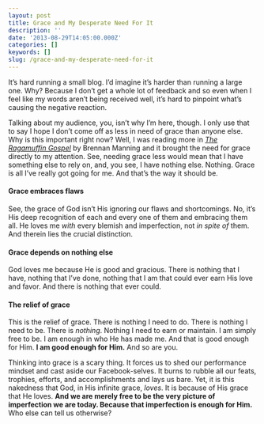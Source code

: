 ```yaml
---
layout: post
title: Grace and My Desperate Need For It
description: ''
date: '2013-08-29T14:05:00.000Z'
categories: []
keywords: []
slug: /grace-and-my-desperate-need-for-it
---
```


It’s hard running a small blog. I’d imagine it’s harder than running a large one. Why? Because I don’t get a whole lot of feedback and so even when I feel like my words aren’t being received well, it’s hard to pinpoint what’s causing the negative reaction.

Talking about my audience, you, isn’t why I’m here, though. I only use that to say I hope I don’t come off as less in need of grace than anyone else. Why is this important right now? Well, I was reading more in [_The Ragamuffin Gospel_](http://www.amazon.com/The-Ragamuffin-Gospel-Bedraggled-Beat-Up/dp/1590525027/ref=pd_sim_b_1/182-8096308-2219225) by Brennan Manning and it brought the need for grace directly to my attention. See, needing grace less would mean that I have something else to rely on, and, you see, I have nothing else. Nothing. Grace is all I’ve really got going for me. And that’s the way it should be.

#### Grace embraces flaws

See, the grace of God isn’t His ignoring our flaws and shortcomings. No, it’s His deep recognition of each and every one of them and embracing them all. He loves me _with_ every blemish and imperfection, not _in spite of_ them. And therein lies the crucial distinction.

#### Grace depends on nothing else

God loves me because He is good and gracious. There is nothing that I have, nothing that I’ve done, nothing that I am that could ever earn His love and favor. And there is nothing that ever could.

#### The relief of grace

This is the relief of grace. There is nothing I need to do. There is nothing I need to be. There is _nothing_. Nothing I need to earn or maintain. I am simply free to be. I am enough in who He has made me. And that is good enough for Him. **I am good enough for Him.** And so are you.

Thinking into grace is a scary thing. It forces us to shed our performance mindset and cast aside our Facebook-selves. It burns to rubble all our feats, trophies, efforts, and accomplishments and lays us bare. Yet, it is this nakedness that God, in His infinite grace, _loves_. It is because of His grace that He loves. **And we are merely free to be the very picture of imperfection we are today. Because that imperfection is enough for Him.** Who else can tell us otherwise?